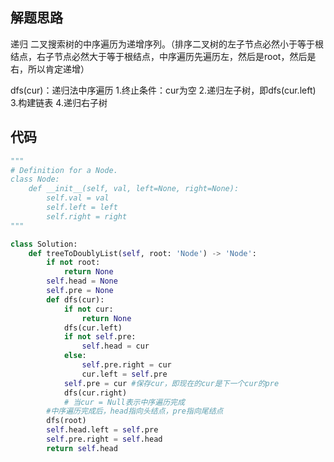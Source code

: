 ## 解题思路
 
递归
二叉搜索树的中序遍历为递增序列。（排序二叉树的左子节点必然小于等于根结点，右子节点必然大于等于根结点，中序遍历先遍历左，然后是root，然后是右，所以肯定递增）

dfs(cur)：递归法中序遍历
1.终止条件：cur为空
2.递归左子树，即dfs(cur.left)
3.构建链表
4.递归右子树


## 代码



```py
"""
# Definition for a Node.
class Node:
    def __init__(self, val, left=None, right=None):
        self.val = val
        self.left = left
        self.right = right
"""

class Solution:
    def treeToDoublyList(self, root: 'Node') -> 'Node':
        if not root:
            return None
        self.head = None 
        self.pre = None
        def dfs(cur):
            if not cur:
                return None
            dfs(cur.left)
            if not self.pre:
                self.head = cur 
            else:
                self.pre.right = cur
                cur.left = self.pre
            self.pre = cur #保存cur，即现在的cur是下一个cur的pre
            dfs(cur.right)
            # 当cur = Null表示中序遍历完成
        #中序遍历完成后，head指向头结点，pre指向尾结点
        dfs(root)
        self.head.left = self.pre
        self.pre.right = self.head
        return self.head
```





